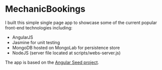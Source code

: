 MechanicBookings
================

I built this simple single page app to showcase some of the current popular front-end technologies including:

<ul>
<li>AngularJS</li>
<li>Jasmine for unit testing</li>
<li>MongoDB hosted on MongoLab for persistence store</li>
<li>NodeJS (server file located at scripts/webs-server.js)</li>
</ul>

The app is based on the <a href='https://github.com/angular/angular-seed'> Angular Seed project</a>.
